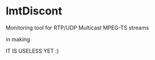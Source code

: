 # lmtDiscont
Monitoring tool for RTP/UDP Multicast MPEG-TS streams

in making

IT IS USELESS YET :)
